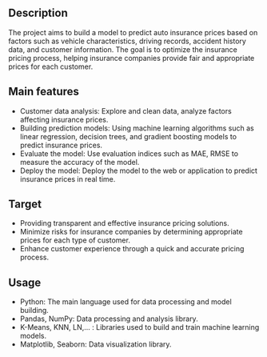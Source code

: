 ## Description
The project aims to build a model to predict auto insurance prices based on factors such as vehicle characteristics, driving records, accident history data, and customer information. The goal is to optimize the insurance pricing process, helping insurance companies provide fair and appropriate prices for each customer.

## Main features
* Customer data analysis: Explore and clean data, analyze factors affecting insurance prices.
* Building prediction models: Using machine learning algorithms such as linear regression, decision trees, and gradient boosting models to predict insurance prices.
* Evaluate the model: Use evaluation indices such as MAE, RMSE to measure the accuracy of the model.
* Deploy the model: Deploy the model to the web or application to predict insurance prices in real time.

## Target
* Providing transparent and effective insurance pricing solutions.
* Minimize risks for insurance companies by determining appropriate prices for each type of customer.
* Enhance customer experience through a quick and accurate pricing process.

## Usage
* Python: The main language used for data processing and model building.
* Pandas, NumPy: Data processing and analysis library.
* K-Means, KNN, LN,... : Libraries used to build and train machine learning models.
* Matplotlib, Seaborn: Data visualization library.
